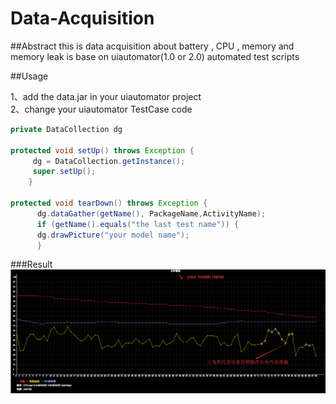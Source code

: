 # Data-Acquisition

##Abstract
this is data acquisition about battery , CPU , memory and memory leak is base on uiautomator(1.0 or 2.0) automated test scripts

##Usage

1、add the data.jar in your uiautomator project  
2、change your uiautomator TestCase code
   ```java
  private DataCollection dg
    
  protected void setUp() throws Exception {
		dg = DataCollection.getInstance();  
		super.setUp();
	   }
	
  protected void tearDown() throws Exception {
		 dg.dataGather(getName(), PackageName,ActivityName);
		 if (getName().equals("the last test name")) {
		 dg.drawPicture("your model name");
		 }
   ```

###Result
![github](https://github.com/VincyH/Data-Acquisition/blob/master/pic.jpg "github")  

